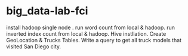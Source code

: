 # big_data-lab-fci
install hadoop single node .
run word count from local & hadoop.
run inverted index count from local & hadoop.
Hive instllation.
Create GeoLocation  & Trucks Tables.  Write a query to get all truck models that visited San Diego city.
